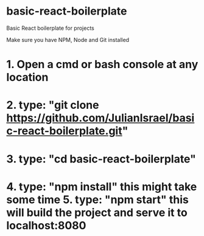 # basic-react-boilerplate
Basic React boilerplate for projects

Make sure you have NPM, Node and Git installed 
# 1. Open a cmd or bash console at any location 
# 2. type: "git clone https://github.com/JulianIsrael/basic-react-boilerplate.git" 
# 3. type: "cd basic-react-boilerplate" 
# 4. type: "npm install" this might take some time 5. type: "npm start" this will build the project and serve it to localhost:8080
